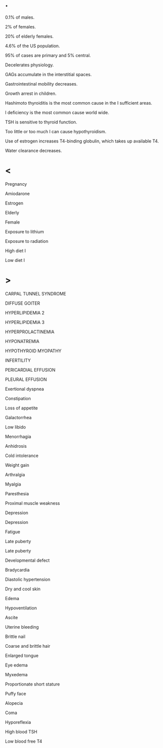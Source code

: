 # .

0.1% of males.

2% of females.

20% of elderly females.

4.6% of the US population.

95% of cases are primary and 5% central.

Decelerates physiology.

GAGs accumulate in the interstitial spaces.

Gastrointestinal mobility decreases.

Growth arrest in children.

Hashimoto thyroiditis is the most common cause in the I sufficient areas.

I deficiency is the most common cause world wide.

TSH is sensitive to thyroid function.

Too little or too much I can cause hypothyroidism.

Use of estrogen increases T4-binding globulin, which takes up available T4.

Water clearance decreases.

# <

Pregnancy

Amiodarone

Estrogen

Elderly

Female

Exposure to lithium

Exposure to radiation

High diet I

Low diet I

# >

CARPAL TUNNEL SYNDROME

DIFFUSE GOITER

HYPERLIPIDEMIA 2

HYPERLIPIDEMIA 3

HYPERPROLACTINEMIA

HYPONATREMIA

HYPOTHYROID MYOPATHY

INFERTILITY

PERICARDIAL EFFUSION

PLEURAL EFFUSION

Exertional dyspnea

Constipation

Loss of appetite

Galactorrhea

Low libido

Menorrhagia

Anhidrosis

Cold intolerance

Weight gain

Arthralgia

Myalgia

Paresthesia

Proximal muscle weakness

Depression

Depression

Fatigue

Late puberty

Late puberty

Developmental defect

Bradycardia

Diastolic hypertension

Dry and cool skin

Edema

Hypoventilation

Ascite

Uterine bleeding

Brittle nail

Coarse and brittle hair

Enlarged tongue

Eye edema

Myxedema

Proportionate short stature

Puffy face

Alopecia

Coma

Hyporeflexia

High blood TSH

Low blood free T4
